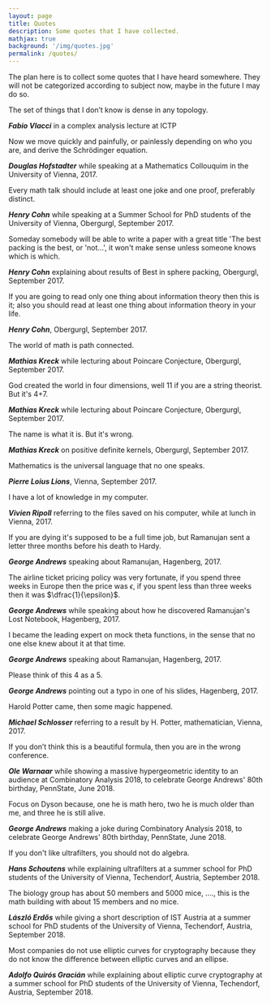 ```yaml
---
layout: page
title: Quotes
description: Some quotes that I have collected.
mathjax: true
background: '/img/quotes.jpg'
permalink: /quotes/
---
```


The plan here is to collect some quotes that I have heard somewhere. They will not be categorized according to subject now, maybe in the future I may do so.

The set of things that I don’t know is dense in any topology.

***Fabio Vlacci*** in a complex analysis lecture at ICTP

Now we move quickly and painfully, or painlessly depending on who you are, and derive the Schrödinger equation. 

***Douglas Hofstadter*** while speaking at a Mathematics Collouquim in the University of Vienna, 2017.

Every math talk should include at least one joke and one proof, preferably distinct.

***Henry Cohn*** while speaking at a Summer School for PhD students of the University of Vienna, Obergurgl, September 2017.

Someday somebody will be able to write a paper with a great title 'The best packing is the best, or 'not...', it won't make sense unless someone knows which is which.

***Henry Cohn*** explaining about results of Best in sphere packing, Obergurgl, September 2017.

If you are going to read only one thing about information theory then this is it; also you should read at least one thing about information theory in your life. 

***Henry Cohn***, Obergurgl, September 2017.

The world of math is path connected.

***Mathias Kreck*** while lecturing about Poincare Conjecture, Obergurgl, September 2017.

God created the world in four dimensions, well 11 if you are a string theorist. But it's 4+7.

***Mathias Kreck*** while lecturing about Poincare Conjecture, Obergurgl, September 2017.

The name is what it is. But it's wrong.

***Mathias Kreck*** on positive definite kernels, Obergurgl, September 2017.

Mathematics is the universal language that no one speaks.

***Pierre Loius Lions***, Vienna, September 2017.

I have a lot of knowledge in my computer. 

***Vivien Ripoll*** referring to the files saved on his computer, while at lunch in Vienna, 2017.

If you are dying it's supposed to be a full time job, but Ramanujan sent a letter three months before his death to Hardy.

***George Andrews*** speaking about Ramanujan, Hagenberg, 2017.

The airline ticket pricing policy was very fortunate, if you spend three weeks in Europe then the price was $\epsilon$, if you spent less than three weeks then it was $\dfrac{1}{\epsilon}$.

***George Andrews*** while speaking about how he discovered Ramanujan's Lost Notebook, Hagenberg, 2017.

I became the leading expert on mock theta functions, in the sense that no one else knew about it at that time.

***George Andrews*** speaking about Ramanujan, Hagenberg, 2017.

Please think of this 4 as a 5.

***George Andrews*** pointing out a typo in one of his slides, Hagenberg, 2017.

Harold Potter came, then some magic happened.

***Michael Schlosser*** referring to a result by H. Potter, mathematician, Vienna, 2017.

If you don’t think this is a beautiful formula, then you are in the wrong conference. 

***Ole Warnaar*** while showing a massive hypergeometric identity to an audience at Combinatory Analysis 2018, to celebrate George Andrews' 80th birthday, PennState, June 2018.

Focus on Dyson because, one he is math hero, two he is much older than me, and three he is still alive.

***George Andrews*** making a joke during Combinatory Analysis 2018, to celebrate George Andrews' 80th birthday, PennState, June 2018.

If you don't like ultrafilters, you should not do algebra.

***Hans Schoutens*** while explaining ultrafilters at a summer school for PhD students of the University of Vienna, Techendorf, Austria, September 2018.

The biology group has about 50 members and 5000 mice, ...., this is the math building with about 15 members and no mice.

***László Erdős*** while giving a short description of IST Austria at a summer school for PhD students of the University of Vienna, Techendorf, Austria, September 2018.

Most companies do not use elliptic curves for cryptography because they do not know the difference between elliptic curves and an ellipse.

***Adolfo Quirós Gracián*** while explaining about elliptic curve cryptography at a summer school for PhD students of the University of Vienna, Techendorf, Austria, September 2018.
